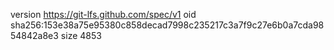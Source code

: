 version https://git-lfs.github.com/spec/v1
oid sha256:153e38a75e95380c858decad7998c235217c3a7f9c27e6b0a7cda9854842a8e3
size 4853
